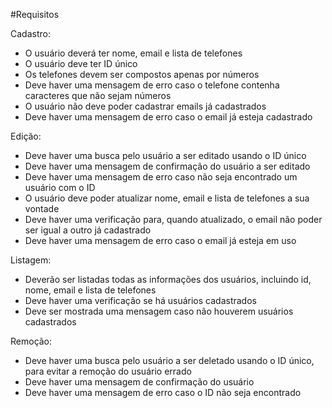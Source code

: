 #Requisitos

Cadastro:
- O usuário deverá ter nome, email e lista de telefones
- O usuário deve ter ID único
- Os telefones devem ser compostos apenas por números
- Deve haver uma mensagem de erro caso o telefone contenha caracteres que não sejam números
- O usuário não deve poder cadastrar emails já cadastrados
- Deve haver uma mensagem de erro caso o email já esteja cadastrado

Edição:
- Deve haver uma busca pelo usuário a ser editado usando o ID único
- Deve haver uma mensagem de confirmação do usuário a ser editado
- Deve haver uma mensagem de erro caso não seja encontrado um usuário com o ID
- O usuário deve poder atualizar nome, email e lista de telefones a sua vontade
- Deve haver uma verificação para, quando atualizado, o email não poder ser igual a outro já cadastrado
- Deve haver uma mensagem de erro caso o email já esteja em uso

Listagem:
- Deverão ser listadas todas as informações dos usuários, incluindo id, nome, email e lista de telefones
- Deve haver uma verificação se há usuários cadastrados
- Deve ser mostrada uma mensagem caso não houverem usuários cadastrados

Remoção:
- Deve haver uma busca pelo usuário a ser deletado usando o ID único, para evitar a remoção do usuário errado
- Deve haver uma mensagem de confirmação do usuário
- Deve haver uma mensagem de erro caso o ID não seja encontrado